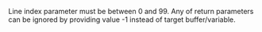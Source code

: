 Line index parameter must be between 0 and 99.
Any of return parameters can be ignored by providing value -1 instead of target buffer/variable.
